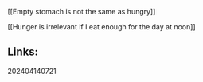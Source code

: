 
[[Empty stomach is not the same as hungry]]

[[Hunger is irrelevant if I eat enough for the day at noon]]

## Links:



202404140721